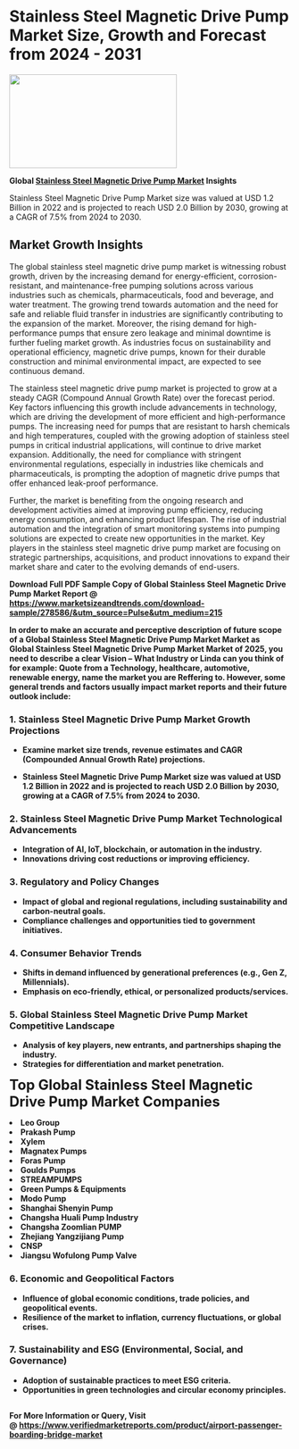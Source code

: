 <H1>Stainless Steel Magnetic Drive Pump Market Size, Growth and Forecast from 2024 - 2031</H1><img class="aligncenter size-medium wp-image-584254" src="https://thirdeyenews.in/wp-content/uploads/2024/09/Global-Market-Research-300x168.jpeg" alt="" width="300" height="168" /><p><strong>Global&nbsp;<a href="https://www.marketsizeandtrends.com/download-sample/278586/&amp;utm_source=Pulse&amp;utm_medium=215">Stainless Steel Magnetic Drive Pump Market</a> Insights</strong></p><p>Stainless Steel Magnetic Drive Pump Market size was valued at USD 1.2 Billion in 2022 and is projected to reach USD 2.0 Billion by 2030, growing at a CAGR of 7.5% from 2024 to 2030.</p><p><h2>Market Growth Insights</h2> <p>The global stainless steel magnetic drive pump market is witnessing robust growth, driven by the increasing demand for energy-efficient, corrosion-resistant, and maintenance-free pumping solutions across various industries such as chemicals, pharmaceuticals, food and beverage, and water treatment. The growing trend towards automation and the need for safe and reliable fluid transfer in industries are significantly contributing to the expansion of the market. Moreover, the rising demand for high-performance pumps that ensure zero leakage and minimal downtime is further fueling market growth. As industries focus on sustainability and operational efficiency, magnetic drive pumps, known for their durable construction and minimal environmental impact, are expected to see continuous demand.</p> <p><strong></strong></p> <p>The stainless steel magnetic drive pump market is projected to grow at a steady CAGR (Compound Annual Growth Rate) over the forecast period. Key factors influencing this growth include advancements in technology, which are driving the development of more efficient and high-performance pumps. The increasing need for pumps that are resistant to harsh chemicals and high temperatures, coupled with the growing adoption of stainless steel pumps in critical industrial applications, will continue to drive market expansion. Additionally, the need for compliance with stringent environmental regulations, especially in industries like chemicals and pharmaceuticals, is prompting the adoption of magnetic drive pumps that offer enhanced leak-proof performance.</p> <p>Further, the market is benefiting from the ongoing research and development activities aimed at improving pump efficiency, reducing energy consumption, and enhancing product lifespan. The rise of industrial automation and the integration of smart monitoring systems into pumping solutions are expected to create new opportunities in the market. Key players in the stainless steel magnetic drive pump market are focusing on strategic partnerships, acquisitions, and product innovations to expand their market share and cater to the evolving demands of end-users.</p> <p><strong></p><p><span class=""><strong>Download Full PDF Sample Copy of Global Stainless Steel Magnetic Drive Pump Market Report</strong> @ <a href="https://www.marketsizeandtrends.com/download-sample/278586/&amp;utm_source=Pulse&amp;utm_medium=215" target="_blank">https://www.marketsizeandtrends.com/download-sample/278586/&amp;utm_source=Pulse&amp;utm_medium=215</a></span></p><p>In order to make an accurate and perceptive description of future scope of a Global&nbsp;Stainless Steel Magnetic Drive Pump Market Market as Global&nbsp;Stainless Steel Magnetic Drive Pump Market Market of 2025, you need to describe a clear Vision &ndash; What Industry or Linda can you think of for example: Quote from a Technology, healthcare, automotive, renewable energy, name the market you are Reffering to. However, some general trends and factors usually impact market reports and their future outlook include:</p><h3>1.&nbsp;<strong>Stainless Steel Magnetic Drive Pump Market Growth Projections</strong></h3><ul><li>Examine market size trends, revenue estimates and CAGR (Compounded Annual Growth Rate) projections.</li><li><p>Stainless Steel Magnetic Drive Pump Market size was valued at USD 1.2 Billion in 2022 and is projected to reach USD 2.0 Billion by 2030, growing at a CAGR of 7.5% from 2024 to 2030.</p></li></ul><h3>2.&nbsp;<strong>Stainless Steel Magnetic Drive Pump Market Technological Advancements</strong></h3><ul><li>Integration of AI, IoT, blockchain, or automation in the industry.</li><li>Innovations driving cost reductions or improving efficiency.</li></ul><h3>3.&nbsp;<strong>Regulatory and Policy Changes</strong></h3><ul><li>Impact of global and regional regulations, including sustainability and carbon-neutral goals.</li><li>Compliance challenges and opportunities tied to government initiatives.</li></ul><h3>4.&nbsp;<strong>Consumer Behavior Trends</strong></h3><ul><li>Shifts in demand influenced by generational preferences (e.g., Gen Z, Millennials).</li><li>Emphasis on eco-friendly, ethical, or personalized products/services.</li></ul><h3>5.&nbsp;<strong>Global Stainless Steel Magnetic Drive Pump Market Competitive Landscape</strong></h3><ul><li>Analysis of key players, new entrants, and partnerships shaping the industry.</li><li>Strategies for differentiation and market penetration.</li></ul><p data-pm-slice="1 1 []"><span style="color: inherit; font-family: inherit; font-size: 25px;">Top Global Stainless Steel Magnetic Drive Pump Market Companies</span></p><div class="" data-test-id=""><p><li>Leo Group</li><li> Prakash Pump</li><li> Xylem</li><li> Magnatex Pumps</li><li> Foras Pump</li><li> Goulds Pumps</li><li> STREAMPUMPS</li><li> Green Pumps & Equipments</li><li> Modo Pump</li><li> Shanghai Shenyin Pump</li><li> Changsha Huali Pump Industry</li><li> Changsha Zoomlian PUMP</li><li> Zhejiang Yangzijiang Pump</li><li> CNSP</li><li> Jiangsu Wofulong Pump Valve</li></p></div><h3>6.&nbsp;<strong>Economic and Geopolitical Factors</strong></h3><ul><li>Influence of global economic conditions, trade policies, and geopolitical events.</li><li>Resilience of the market to inflation, currency fluctuations, or global crises.</li></ul><h3>7.&nbsp;<strong>Sustainability and ESG (Environmental, Social, and Governance)</strong></h3><ul><li>Adoption of sustainable practices to meet ESG criteria.</li><li>Opportunities in green technologies and circular economy principles.</li></ul><h2><strong style="font-size: 14px;">For More Information or Query, Visit @&nbsp;</strong><a style="background-color: #ffffff; font-size: 14px;" href="https://www.marketsizeandtrends.com/report/stainless-steel-magnetic-drive-pump-market/" target="_blank">https://www.verifiedmarketreports.com/product/airport-passenger-boarding-bridge-market</a></h2>

